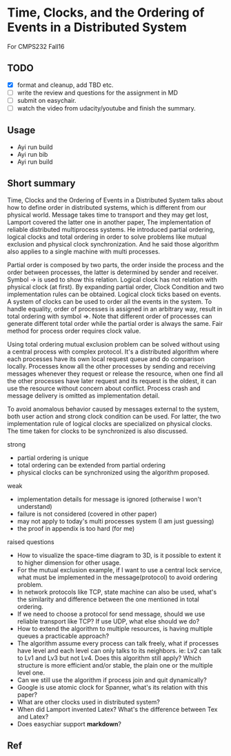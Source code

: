 # Time, Clocks, and the Ordering of Events in a Distributed System

For CMPS232 Fall16

## TODO

- [x] format and cleanup, add TBD etc.
- [ ] write the review and questions for the assignment in MD
- [ ] submit on easychair.
- [ ] watch the video from udacity/youtube and finish the summary.

## Usage

- Ayi run build
- Ayi run bib
- Ayi run build

## Short summary

Time, Clocks and the Ordering of Events in a Distributed System talks about
how to define order in distributed systems, which is different from our physical world.
Message takes time to transport and they may get lost, Lamport covered the latter one in
another paper, The implementation of reliable distributed multiprocess systems.
He introduced partial ordering, logical clocks and total ordering in order to solve problems
like mutual exclusion and physical clock synchronization.
And he said those algorithm also applies to a single machine with multi processes.

Partial order is composed by two parts, the order inside the process and the order between processes,
the latter is determined by sender and receiver. Symbol -> is used to show this relation.
Logical clock has not relation with physical clock (at first).
By expanding partial order, Clock Condition and two implementation rules can be obtained.
Logical clock ticks based on events.
A system of clocks can be used to order all the events in the system.
To handle equality, order of processes is assigned in an arbitrary way, result in total ordering with symbol =>.
Note that different order of processes can generate different total order while the partial order is always the same.
Fair method for process order requires clock value.

Using total ordering mutual exclusion problem can be solved without using a central process with complex protocol.
It's a distributed algorithm where each processes have its own local request queue and do comparison locally.
Processes know all the other processes by sending and receiving messages whenever they request or release the resource,
when one find all the other processes have later request and its request is the oldest, it can use the resource without concern about conflict.
Process crash and message delivery is omitted as implementation detail.

To avoid anomalous behavior caused by messages external to the system, both user action and strong clock condition can be used.
For latter, the two implementation rule of logical clocks are specialized on physical clocks.
The time taken for clocks to be synchronized is also discussed.

strong

- partial ordering is unique
- total ordering can be extended from partial ordering
- physical clocks can be synchronized using the algorithm proposed.

weak

- implementation details for message is ignored (otherwise I won't understand)
- failure is not considered (covered in other paper)
- may not apply to today's multi processes system (I am just guessing)
- the proof in appendix is too hard (for me)

raised questions

- How to visualize the space-time diagram to 3D, is it possible to extent it to higher dimension for other usage.
- For the mutual exclusion example, if I want to use a central lock service, what must be implemented in the message(protocol) to avoid ordering problem.
- In network protocols like TCP, state machine can also be used, what's the similarity and difference between the one mentioned in total ordering.
- If we need to choose a protocol for send message, should we use reliable transport like TCP? If use UDP, what else should we do?
- How to extend the algorithm to multiple resources, is having multiple queues a practicable approach?
- The algorithm assume every process can talk freely, what if processes have level and each level can only talks to its neighbors. ie: Lv2 can talk to Lv1 and
  Lv3 but not Lv4. Does this algorithm still apply? Which structure is more efficient and/or stable, the plain one or the multiple level one.
- Can we still use the algorithm if process join and quit dynamically?
- Google is use atomic clock for Spanner, what's its relation with this paper?
- What are other clocks used in distributed system?
- When did Lamport invented Latex? What's the difference between Tex and Latex?
- Does easychiar support **markdown**?

## Ref
